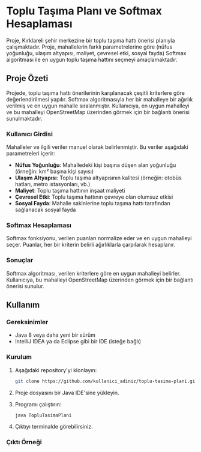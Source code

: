 # Toplu Taşıma Planı ve Softmax Hesaplaması

Proje, Kırklareli şehir merkezine bir toplu taşıma hattı önerisi planıyla çalışmaktadır. Proje, mahallelerin farklı parametrelerine göre (nüfus yoğunluğu, ulaşım altyapısı, maliyet, çevresel etki, sosyal fayda) Softmax algoritması ile en uygun toplu taşıma hattını seçmeyi amaçlamaktadır.

## Proje Özeti

Projede, toplu taşıma hattı önerilerinin karşılanacak çeşitli kriterlere göre değerlendirilmesi yapılır. Softmax algoritmasıyla her bir mahalleye bir ağırlık verilmiş ve en uygun mahalle sıralanmıştır. Kullanıcıya, en uygun mahalleyi ve bu mahalleyi OpenStreetMap üzerinden görmek için bir bağlantı önerisi sunulmaktadır.

### Kullanıcı Girdisi

Mahalleler ve ilgili veriler manuel olarak belirlenmiştir. Bu veriler aşağıdaki parametreleri içerir:

- **Nüfus Yoğunluğu**: Mahalledeki kişi başına düşen alan yoğunluğu (örneğin: km² başına kişi sayısı)
- **Ulaşım Altyapısı**: Toplu taşıma altyapısının kalitesi (örneğin: otobüs hatları, metro istasyonları, vb.)
- **Maliyet**: Toplu taşıma hattının inşaat maliyeti
- **Çevresel Etki**: Toplu taşıma hattının çevreye olan olumsuz etkisi
- **Sosyal Fayda**: Mahalle sakinlerine toplu taşıma hattı tarafından sağlanacak sosyal fayda

### Softmax Hesaplaması

Softmax fonksiyonu, verilen puanları normalize eder ve en uygun mahalleyi seçer. Puanlar, her bir kriterin belirli ağırlıklarla çarpılarak hesaplanır.

### Sonuçlar

Softmax algoritması, verilen kriterlere göre en uygun mahalleyi belirler. Kullanıcıya, bu mahalleyi OpenStreetMap üzerinden görmek için bir bağlantı önerisi sunulur.

## Kullanım

### Gereksinimler

- Java 8 veya daha yeni bir sürüm
- IntelliJ IDEA ya da Eclipse gibi bir IDE (isteğe bağlı)

### Kurulum

1. Aşağıdaki repository'yi klonlayın:
    ```bash
    git clone https://github.com/kullanici_adiniz/toplu-tasima-plani.git
    ```

2. Proje dosyasını bir Java IDE'sine yükleyin.

3. Programı çalıştırın:
    ```bash
    java TopluTasimaPlani
    ```

4. Çıktıyı terminalde görebilirsiniz.

### Çıktı Örneği

